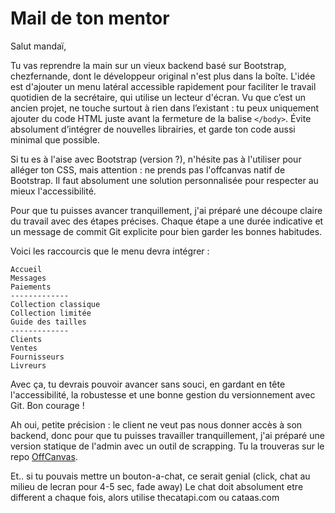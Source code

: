 # Mail de ton mentor

Salut mandaï,

Tu vas reprendre la main sur un vieux backend basé sur Bootstrap, chezfernande, dont le développeur original n'est plus dans la boîte. L'idée est d'ajouter un menu latéral accessible rapidement pour faciliter le travail quotidien de la secrétaire, qui utilise un lecteur d'écran. Vu que c’est un ancien projet, ne touche surtout à rien dans l’existant : tu peux uniquement ajouter du code HTML juste avant la fermeture de la balise `</body>`. Évite absolument d’intégrer de nouvelles librairies, et garde ton code aussi minimal que possible.

Si tu es à l'aise avec Bootstrap (version ?), n'hésite pas à l'utiliser pour alléger ton CSS, mais attention : ne prends pas l'offcanvas natif de Bootstrap. Il faut absolument une solution personnalisée pour respecter au mieux l'accessibilité.

Pour que tu puisses avancer tranquillement, j'ai préparé une découpe claire du travail avec des étapes précises. Chaque étape a une durée indicative et un message de commit Git explicite pour bien garder les bonnes habitudes.

Voici les raccourcis que le menu devra intégrer :
```
Accueil
Messages
Paiements
-------------
Collection classique
Collection limitée
Guide des tailles
-------------
Clients
Ventes
Fournisseurs
Livreurs
```

Avec ça, tu devrais pouvoir avancer sans souci, en gardant en tête l'accessibilité, la robustesse et une bonne gestion du versionnement avec Git. Bon courage !

Ah oui, petite précision : le client ne veut pas nous donner accès à son backend, donc pour que tu puisses travailler tranquillement, j'ai préparé une version statique de l'admin avec un outil de scrapping. Tu la trouveras sur le repo [OffCanvas](https://github.com/EFP-DEV/1-X75-Atelier-OffCanvas).

Et.. si tu pouvais mettre un bouton-a-chat, ce serait genial (click, chat au milieu de lecran pour 4-5 sec, fade away)
Le chat doit absolument etre different a chaque fois, alors utilise thecatapi.com ou cataas.com
